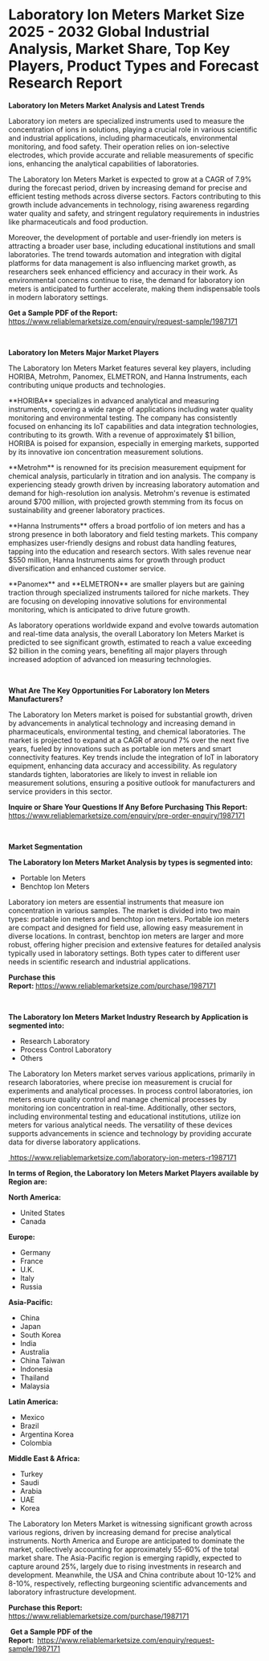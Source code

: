 <p><h1>Laboratory Ion Meters Market Size 2025 - 2032 Global Industrial Analysis, Market Share, Top Key Players, Product Types and Forecast Research Report</h1></p><p><strong>Laboratory Ion Meters Market Analysis and Latest Trends</strong></p>
<p><p>Laboratory ion meters are specialized instruments used to measure the concentration of ions in solutions, playing a crucial role in various scientific and industrial applications, including pharmaceuticals, environmental monitoring, and food safety. Their operation relies on ion-selective electrodes, which provide accurate and reliable measurements of specific ions, enhancing the analytical capabilities of laboratories.</p><p>The Laboratory Ion Meters Market is expected to grow at a CAGR of 7.9% during the forecast period, driven by increasing demand for precise and efficient testing methods across diverse sectors. Factors contributing to this growth include advancements in technology, rising awareness regarding water quality and safety, and stringent regulatory requirements in industries like pharmaceuticals and food production. </p><p>Moreover, the development of portable and user-friendly ion meters is attracting a broader user base, including educational institutions and small laboratories. The trend towards automation and integration with digital platforms for data management is also influencing market growth, as researchers seek enhanced efficiency and accuracy in their work. As environmental concerns continue to rise, the demand for laboratory ion meters is anticipated to further accelerate, making them indispensable tools in modern laboratory settings.</p></p>
<p><strong>Get a Sample PDF of the Report:&nbsp;</strong> <a href="https://www.reliablemarketsize.com/enquiry/request-sample/1987171?utm_campaign=3168&utm_medium=2&utm_source=Github&utm_content=ia&utm_term=12042025&utm_id=laboratory-ion-meters">https://www.reliablemarketsize.com/enquiry/request-sample/1987171</a></p>
<p>&nbsp;</p>
<p><strong>Laboratory Ion Meters Major Market Players</strong></p>
<p><p>The Laboratory Ion Meters Market features several key players, including HORIBA, Metrohm, Panomex, ELMETRON, and Hanna Instruments, each contributing unique products and technologies.</p><p>**HORIBA** specializes in advanced analytical and measuring instruments, covering a wide range of applications including water quality monitoring and environmental testing. The company has consistently focused on enhancing its IoT capabilities and data integration technologies, contributing to its growth. With a revenue of approximately $1 billion, HORIBA is poised for expansion, especially in emerging markets, supported by its innovative ion concentration measurement solutions.</p><p>**Metrohm** is renowned for its precision measurement equipment for chemical analysis, particularly in titration and ion analysis. The company is experiencing steady growth driven by increasing laboratory automation and demand for high-resolution ion analysis. Metrohm's revenue is estimated around $700 million, with projected growth stemming from its focus on sustainability and greener laboratory practices.</p><p>**Hanna Instruments** offers a broad portfolio of ion meters and has a strong presence in both laboratory and field testing markets. This company emphasizes user-friendly designs and robust data handling features, tapping into the education and research sectors. With sales revenue near $550 million, Hanna Instruments aims for growth through product diversification and enhanced customer service.</p><p>**Panomex** and **ELMETRON** are smaller players but are gaining traction through specialized instruments tailored for niche markets. They are focusing on developing innovative solutions for environmental monitoring, which is anticipated to drive future growth.</p><p>As laboratory operations worldwide expand and evolve towards automation and real-time data analysis, the overall Laboratory Ion Meters Market is predicted to see significant growth, estimated to reach a value exceeding $2 billion in the coming years, benefiting all major players through increased adoption of advanced ion measuring technologies.</p></p>
<p>&nbsp;</p>
<p><strong>What Are The Key Opportunities For Laboratory Ion Meters Manufacturers?</strong></p>
<p><p>The Laboratory Ion Meters market is poised for substantial growth, driven by advancements in analytical technology and increasing demand in pharmaceuticals, environmental testing, and chemical laboratories. The market is projected to expand at a CAGR of around 7% over the next five years, fueled by innovations such as portable ion meters and smart connectivity features. Key trends include the integration of IoT in laboratory equipment, enhancing data accuracy and accessibility. As regulatory standards tighten, laboratories are likely to invest in reliable ion measurement solutions, ensuring a positive outlook for manufacturers and service providers in this sector.</p></p>
<p><strong>Inquire or Share Your Questions If Any Before Purchasing This Report:</strong> <a href="https://www.reliablemarketsize.com/enquiry/pre-order-enquiry/1987171?utm_campaign=3168&utm_medium=2&utm_source=Github&utm_content=ia&utm_term=12042025&utm_id=laboratory-ion-meters">https://www.reliablemarketsize.com/enquiry/pre-order-enquiry/1987171</a></p>
<p>&nbsp;</p>
<p><strong>Market Segmentation</strong></p>
<p><strong>The Laboratory Ion Meters Market Analysis by types is segmented into:</strong></p>
<p><ul><li>Portable Ion Meters</li><li>Benchtop Ion Meters</li></ul></p>
<p><p>Laboratory ion meters are essential instruments that measure ion concentration in various samples. The market is divided into two main types: portable ion meters and benchtop ion meters. Portable ion meters are compact and designed for field use, allowing easy measurement in diverse locations. In contrast, benchtop ion meters are larger and more robust, offering higher precision and extensive features for detailed analysis typically used in laboratory settings. Both types cater to different user needs in scientific research and industrial applications.</p></p>
<p><strong>Purchase this Report:&nbsp;</strong><a href="https://www.reliablemarketsize.com/purchase/1987171?utm_campaign=3168&utm_medium=2&utm_source=Github&utm_content=ia&utm_term=12042025&utm_id=laboratory-ion-meters">https://www.reliablemarketsize.com/purchase/1987171</a></p>
<p>&nbsp;</p>
<p><strong>The Laboratory Ion Meters Market Industry Research by Application is segmented into:</strong></p>
<p><ul><li>Research Laboratory</li><li>Process Control Laboratory</li><li>Others</li></ul></p>
<p><p>The Laboratory Ion Meters market serves various applications, primarily in research laboratories, where precise ion measurement is crucial for experiments and analytical processes. In process control laboratories, ion meters ensure quality control and manage chemical processes by monitoring ion concentration in real-time. Additionally, other sectors, including environmental testing and educational institutions, utilize ion meters for various analytical needs. The versatility of these devices supports advancements in science and technology by providing accurate data for diverse laboratory applications.</p></p>
<p><a href="https://www.reliablemarketsize.com/laboratory-ion-meters-r1987171?utm_campaign=3168&utm_medium=2&utm_source=Github&utm_content=ia&utm_term=12042025&utm_id=laboratory-ion-meters">&nbsp;https://www.reliablemarketsize.com/laboratory-ion-meters-r1987171</a></p>
<p><strong>In terms of Region, the Laboratory Ion Meters Market Players available by Region are:</strong></p>
<p>
    <p> <strong> North America: </strong>
        <ul>
            <li>United States</li>
            <li>Canada</li>
        </ul>
        </p> 
    <p> <strong> Europe: </strong>
        <ul>
            <li>Germany</li>
            <li>France</li>
            <li>U.K.</li>
            <li>Italy</li>
            <li>Russia</li>
        </ul>
        </p> 
    <p> <strong> Asia-Pacific: </strong>
        <ul>
            <li>China</li>
            <li>Japan</li>
            <li>South Korea</li>
            <li>India</li>
            <li>Australia</li>
            <li>China Taiwan</li>
            <li>Indonesia</li>
            <li>Thailand</li>
            <li>Malaysia</li>
        </ul>
        </p> 
    <p> <strong> Latin America: </strong>
        <ul>
            <li>Mexico</li>
            <li>Brazil</li>
            <li>Argentina Korea</li>
            <li>Colombia</li>
        </ul>
        </p> 
    <p> <strong> Middle East & Africa: </strong>
        <ul>
            <li>Turkey</li>
            <li>Saudi</li>
            <li>Arabia</li>
            <li>UAE</li>
            <li>Korea</li>
        </ul>
    </p>
    </p>
<p><p>The Laboratory Ion Meters Market is witnessing significant growth across various regions, driven by increasing demand for precise analytical instruments. North America and Europe are anticipated to dominate the market, collectively accounting for approximately 55-60% of the total market share. The Asia-Pacific region is emerging rapidly, expected to capture around 25%, largely due to rising investments in research and development. Meanwhile, the USA and China contribute about 10-12% and 8-10%, respectively, reflecting burgeoning scientific advancements and laboratory infrastructure development.</p></p>
<p><strong>Purchase this Report: </strong><a href="https://www.reliablemarketsize.com/purchase/1987171?utm_campaign=3168&utm_medium=2&utm_source=Github&utm_content=ia&utm_term=12042025&utm_id=laboratory-ion-meters">https://www.reliablemarketsize.com/purchase/1987171</a></p>
<p>&nbsp;<strong>Get a Sample PDF of the Report:&nbsp;&nbsp;</strong><a href="https://www.reliablemarketsize.com/enquiry/request-sample/1987171?utm_campaign=3168&utm_medium=2&utm_source=Github&utm_content=ia&utm_term=12042025&utm_id=laboratory-ion-meters">https://www.reliablemarketsize.com/enquiry/request-sample/1987171</a></p>
<p><strong></strong></p>
<p><p></p><p></p><p></p></p>